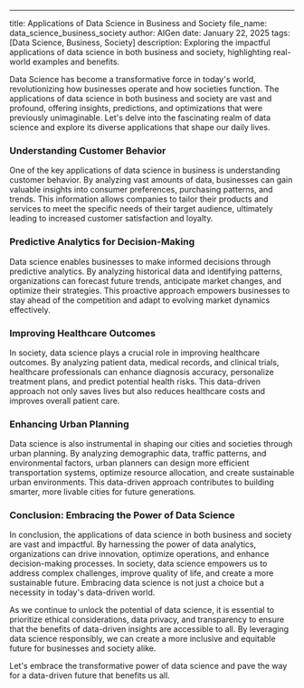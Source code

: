 ---
title: Applications of Data Science in Business and Society
file_name: data_science_business_society
author: AIGen
date: January 22, 2025
tags: [Data Science, Business, Society]
description: Exploring the impactful applications of data science in both business and society, highlighting real-world examples and benefits.

Data Science has become a transformative force in today's world, revolutionizing how businesses operate and how societies function. The applications of data science in both business and society are vast and profound, offering insights, predictions, and optimizations that were previously unimaginable. Let's delve into the fascinating realm of data science and explore its diverse applications that shape our daily lives.

### Understanding Customer Behavior
One of the key applications of data science in business is understanding customer behavior. By analyzing vast amounts of data, businesses can gain valuable insights into consumer preferences, purchasing patterns, and trends. This information allows companies to tailor their products and services to meet the specific needs of their target audience, ultimately leading to increased customer satisfaction and loyalty.

### Predictive Analytics for Decision-Making
Data science enables businesses to make informed decisions through predictive analytics. By analyzing historical data and identifying patterns, organizations can forecast future trends, anticipate market changes, and optimize their strategies. This proactive approach empowers businesses to stay ahead of the competition and adapt to evolving market dynamics effectively.

### Improving Healthcare Outcomes
In society, data science plays a crucial role in improving healthcare outcomes. By analyzing patient data, medical records, and clinical trials, healthcare professionals can enhance diagnosis accuracy, personalize treatment plans, and predict potential health risks. This data-driven approach not only saves lives but also reduces healthcare costs and improves overall patient care.

### Enhancing Urban Planning
Data science is also instrumental in shaping our cities and societies through urban planning. By analyzing demographic data, traffic patterns, and environmental factors, urban planners can design more efficient transportation systems, optimize resource allocation, and create sustainable urban environments. This data-driven approach contributes to building smarter, more livable cities for future generations.

### Conclusion: Embracing the Power of Data Science
In conclusion, the applications of data science in both business and society are vast and impactful. By harnessing the power of data analytics, organizations can drive innovation, optimize operations, and enhance decision-making processes. In society, data science empowers us to address complex challenges, improve quality of life, and create a more sustainable future. Embracing data science is not just a choice but a necessity in today's data-driven world.

As we continue to unlock the potential of data science, it is essential to prioritize ethical considerations, data privacy, and transparency to ensure that the benefits of data-driven insights are accessible to all. By leveraging data science responsibly, we can create a more inclusive and equitable future for businesses and society alike.

Let's embrace the transformative power of data science and pave the way for a data-driven future that benefits us all.